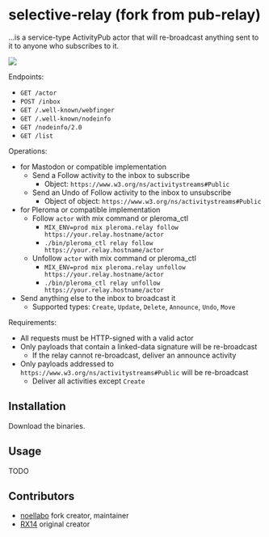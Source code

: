 selective-relay (fork from pub-relay)
===============

...is a service-type ActivityPub actor that will re-broadcast anything sent to it to anyone who subscribes to it.

![](https://i.imgur.com/5q8db54.jpg)

Endpoints:

- `GET /actor`
- `POST /inbox`
- `GET /.well-known/webfinger`
- `GET /.well-known/nodeinfo`
- `GET /nodeinfo/2.0`
- `GET /list`

Operations:

- for Mastodon or compatible implementation
    - Send a Follow activity to the inbox to subscribe
        - Object: `https://www.w3.org/ns/activitystreams#Public`
    - Send an Undo of Follow activity to the inbox to unsubscribe
        - Object of object: `https://www.w3.org/ns/activitystreams#Public`
- for Pleroma or compatible implementation
    - Follow `actor` with mix command or pleroma_ctl
        - `MIX_ENV=prod mix pleroma.relay follow https://your.relay.hostname/actor`
        - `./bin/pleroma_ctl relay follow https://your.relay.hostname/actor`
    - Unfollow `actor` with mix command or pleroma_ctl
        - `MIX_ENV=prod mix pleroma.relay unfollow https://your.relay.hostname/actor`
        - `./bin/pleroma_ctl relay unfollow https://your.relay.hostname/actor`
- Send anything else to the inbox to broadcast it
    - Supported types: `Create`, `Update`, `Delete`, `Announce`, `Undo`, `Move`

Requirements:

- All requests must be HTTP-signed with a valid actor
- Only payloads that contain a linked-data signature will be re-broadcast
    - If the relay cannot re-broadcast, deliver an announce activity
- Only payloads addressed to `https://www.w3.org/ns/activitystreams#Public` will be re-broadcast
    - Deliver all activities except `Create`

## Installation

Download the binaries.

## Usage

TODO

## Contributors

- [noellabo](https://github.com/noellabo) fork creator, maintainer
- [RX14](https://source.joinmastodon.org/RX14) original creator
